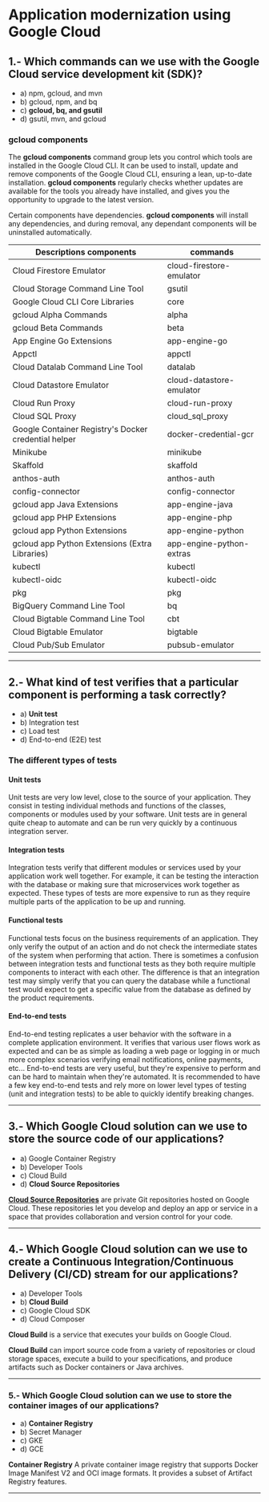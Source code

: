 # Application modernization using Google Cloud

## 1.- Which commands can we use with the Google Cloud service development kit (SDK)?
- a) npm, gcloud, and mvn 
- b) gcloud, npm, and bq 
- c) **gcloud, bq, and gsutil**
- d) gsutil, mvn, and gcloud 

### gcloud components
The **gcloud components** command group lets you control which tools are installed in the Google Cloud CLI. It can be used to install, update and remove components of the Google Cloud CLI, ensuring a lean, up-to-date installation.
**gcloud components** regularly checks whether updates are available for the tools you already have installed, and gives you the opportunity to upgrade to the latest version.

Certain components have dependencies. **gcloud components** will install any dependencies, and during removal, any dependant components will be uninstalled automatically.

| Descriptions components                              | commands                 |
|------------------------------------------------------|--------------------------|
| Cloud Firestore Emulator                             | cloud-firestore-emulator |
| Cloud Storage Command Line Tool                      | gsutil                   |
| Google Cloud CLI Core Libraries                      | core                     |
| gcloud Alpha Commands                                | alpha                    |
| gcloud Beta Commands                                 | beta                     |
| App Engine Go Extensions                             | app-engine-go            |
| Appctl                                               | appctl                   |
| Cloud Datalab Command Line Tool                      | datalab                  |
| Cloud Datastore Emulator                             | cloud-datastore-emulator |
| Cloud Run Proxy                                      | cloud-run-proxy          |
| Cloud SQL Proxy                                      | cloud_sql_proxy          |
| Google Container Registry's Docker credential helper | docker-credential-gcr    |
| Minikube                                             | minikube                 |
| Skaffold                                             | skaffold                 |
| anthos-auth                                          | anthos-auth              |
| config-connector                                     | config-connector         |
| gcloud app Java Extensions                           | app-engine-java          |
| gcloud app PHP Extensions                            | app-engine-php           |
| gcloud app Python Extensions                         | app-engine-python        |
| gcloud app Python Extensions (Extra Libraries)       | app-engine-python-extras |
| kubectl                                              | kubectl                  |
| kubectl-oidc                                         | kubectl-oidc             |
| pkg                                                  | pkg                      |
| BigQuery Command Line Tool                           | bq                       |
| Cloud Bigtable Command Line Tool                     | cbt                      |
| Cloud Bigtable Emulator                              | bigtable                 |
| Cloud Pub/Sub Emulator                               | pubsub-emulator          |



---

## 2.- What kind of test verifies that a particular component is performing a task correctly? 
 - a) **Unit test**
 - b) Integration test 
 - c) Load test 
 - d) End-to-end (E2E) test

### The different types of tests

#### Unit tests
Unit tests are very low level, close to the source of your application. They consist in testing individual methods and functions of the classes, components or modules used by your software. Unit tests are in general quite cheap to automate and can be run very quickly by a continuous integration server.

#### Integration tests
Integration tests verify that different modules or services used by your application work well together. For example, it can be testing the interaction with the database or making sure that microservices work together as expected. These types of tests are more expensive to run as they require multiple parts of the application to be up and running.

#### Functional tests
Functional tests focus on the business requirements of an application. They only verify the output of an action and do not check the intermediate states of the system when performing that action.
There is sometimes a confusion between integration tests and functional tests as they both require multiple components to interact with each other. The difference is that an integration test may simply verify that you can query the database while a functional test would expect to get a specific value from the database as defined by the product requirements.

#### End-to-end tests
End-to-end testing replicates a user behavior with the software in a complete application environment. It verifies that various user flows work as expected and can be as simple as loading a web page or logging in or much more complex scenarios verifying email notifications, online payments, etc...
End-to-end tests are very useful, but they're expensive to perform and can be hard to maintain when they're automated. It is recommended to have a few key end-to-end tests and rely more on lower level types of testing (unit and integration tests) to be able to quickly identify breaking changes.

---

## 3.- Which Google Cloud solution can we use to store the source code of our applications?

- a) Google Container Registry 
- b) Developer Tools 
- c) Cloud Build 
- d) **Cloud Source Repositories**

**[Cloud Source Repositories](https://cloud.google.com/source-repositories/docs/create-code-repository#:~:text=Cloud%20Source%20Repositories%20are%20private,version%20control%20for%20your%20code.)** are private Git repositories hosted on Google Cloud. These repositories let you develop and deploy an app or service in a space that provides collaboration and version control for your code.

---

## 4.- Which Google Cloud solution can we use to create a Continuous Integration/Continuous Delivery (CI/CD) stream for our applications?

- a) Developer Tools 
- b) **Cloud Build**
- c) Google Cloud SDK 
- d) Cloud Composer


**Cloud Build** is a service that executes your builds on Google Cloud.

**Cloud Build** can import source code from a variety of repositories or cloud storage spaces, execute a build to your specifications, and produce artifacts such as Docker containers or Java archives.

---
### 5.- Which Google Cloud solution can we use to store the container images of our applications?

- a) **Container Registry**
- b) Secret Manager 
- c) GKE 
- d) GCE

**Container Registry** A private container image registry that supports Docker Image Manifest V2 and OCI image formats. It provides a subset of Artifact Registry features.

---
